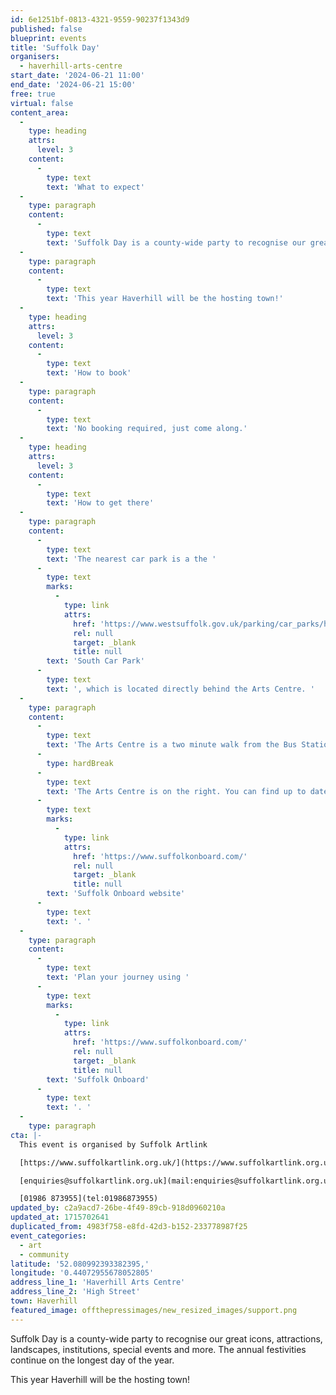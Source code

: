 ```yaml
---
id: 6e1251bf-0813-4321-9559-90237f1343d9
published: false
blueprint: events
title: 'Suffolk Day'
organisers:
  - haverhill-arts-centre
start_date: '2024-06-21 11:00'
end_date: '2024-06-21 15:00'
free: true
virtual: false
content_area:
  -
    type: heading
    attrs:
      level: 3
    content:
      -
        type: text
        text: 'What to expect'
  -
    type: paragraph
    content:
      -
        type: text
        text: 'Suffolk Day is a county-wide party to recognise our great icons, attractions, landscapes, institutions, special events and more. The annual festivities continue on the longest day of the year.'
  -
    type: paragraph
    content:
      -
        type: text
        text: 'This year Haverhill will be the hosting town!'
  -
    type: heading
    attrs:
      level: 3
    content:
      -
        type: text
        text: 'How to book'
  -
    type: paragraph
    content:
      -
        type: text
        text: 'No booking required, just come along.'
  -
    type: heading
    attrs:
      level: 3
    content:
      -
        type: text
        text: 'How to get there'
  -
    type: paragraph
    content:
      -
        type: text
        text: 'The nearest car park is a the '
      -
        type: text
        marks:
          -
            type: link
            attrs:
              href: 'https://www.westsuffolk.gov.uk/parking/car_parks/haverhill-car-parks.cfm'
              rel: null
              target: _blank
              title: null
        text: 'South Car Park'
      -
        type: text
        text: ', which is located directly behind the Arts Centre. '
  -
    type: paragraph
    content:
      -
        type: text
        text: 'The Arts Centre is a two minute walk from the Bus Station on Jubilee Walk. Head for the High Street and turn left.'
      -
        type: hardBreak
      -
        type: text
        text: 'The Arts Centre is on the right. You can find up to date bus times on the '
      -
        type: text
        marks:
          -
            type: link
            attrs:
              href: 'https://www.suffolkonboard.com/'
              rel: null
              target: _blank
              title: null
        text: 'Suffolk Onboard website'
      -
        type: text
        text: '. '
  -
    type: paragraph
    content:
      -
        type: text
        text: 'Plan your journey using '
      -
        type: text
        marks:
          -
            type: link
            attrs:
              href: 'https://www.suffolkonboard.com/'
              rel: null
              target: _blank
              title: null
        text: 'Suffolk Onboard'
      -
        type: text
        text: '. '
  -
    type: paragraph
cta: |-
  This event is organised by Suffolk Artlink

  [https://www.suffolkartlink.org.uk/](https://www.suffolkartlink.org.uk/) 

  [enquiries@suffolkartlink.org.uk](mail:enquiries@suffolkartlink.org.uk)

  [01986 873955](tel:01986873955)
updated_by: c2a9acd7-26be-4f49-89cb-918d0960210a
updated_at: 1715702641
duplicated_from: 4983f758-e8fd-42d3-b152-233778987f25
event_categories:
  - art
  - community
latitude: '52.080992393382395,'
longitude: '0.44072955678052805'
address_line_1: 'Haverhill Arts Centre'
address_line_2: 'High Street'
town: Haverhill
featured_image: offthepressimages/new_resized_images/support.png
---
```

Suffolk Day is a county-wide party to recognise our great icons, attractions, landscapes, institutions, special events and more. The annual festivities continue on the longest day of the year.

This year Haverhill will be the hosting town!